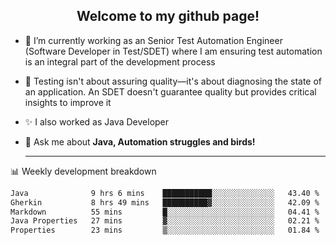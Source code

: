 <h2 align="center">Welcome to my github page!</h2>

- 🔭 I’m currently working as an Senior Test Automation Engineer (Software Developer in Test/SDET) where I am ensuring test automation is an integral part of the development process
- 🎩 Testing isn't about assuring quality—it's about diagnosing the state of an application. An SDET doesn't guarantee quality but provides critical insights to improve it
- ✨ I also worked as Java Developer
- 💬 Ask me about **Java, Automation struggles and birds!**
  
  -------
  
📊 Weekly development breakdown

<!--START_SECTION:waka-->

```txt
Java              9 hrs 6 mins    ███████████░░░░░░░░░░░░░░   43.40 %
Gherkin           8 hrs 49 mins   ██████████▓░░░░░░░░░░░░░░   42.09 %
Markdown          55 mins         █░░░░░░░░░░░░░░░░░░░░░░░░   04.41 %
Java Properties   27 mins         ▓░░░░░░░░░░░░░░░░░░░░░░░░   02.21 %
Properties        23 mins         ▒░░░░░░░░░░░░░░░░░░░░░░░░   01.84 %
```

<!--END_SECTION:waka-->
